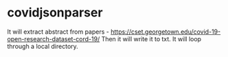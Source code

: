 # covidjsonparser

It will extract abstract from papers - https://cset.georgetown.edu/covid-19-open-research-dataset-cord-19/
Then it will write it to txt.
It will loop through a local directory.
